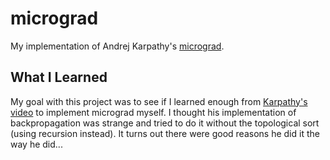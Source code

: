 # micrograd
My implementation of Andrej Karpathy's [micrograd](https://github.com/karpathy/micrograd).

## What I Learned
My goal with this project was to see if I learned enough from [Karpathy's
video](https://www.youtube.com/watch?v=VMj-3S1tku0) to implement micrograd
myself. I thought his implementation of backpropagation was strange and tried
to do it without the topological sort (using recursion instead). It
turns out there were good reasons he did it the way he did...
